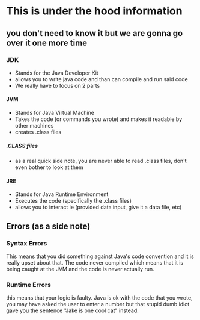 # This is under the hood information
## you don't need to know it but we are gonna go over it one more time

### JDK

- Stands for the Java Developer Kit
- allows you to write java code and than can compile and run said code
- We really have to focus on 2 parts

#### JVM

- Stands for Java Virtual Machine
- Takes the code (or commands you wrote) and makes it readable by other machines
- creates .class files

##### .CLASS files

- as a real quick side note, you are never able to read .class files, don't even bother to look at them

#### JRE

- Stands for Java Runtime Environment
- Executes the code (specifically the .class files)
- allows you to interact ie (provided data input, give it a data file, etc)

## Errors (as a side note)

### Syntax Errors

This means that you did something against Java's code convention and it is really upset about that. The code never compiled which means that it is being caught at the JVM and the code is never actually run.

### Runtime Errors

this means that your logic is faulty. Java is ok with the code that you wrote, you may have asked the user to enter a number but that stupid dumb idiot gave you the sentence "Jake is one cool cat" instead.